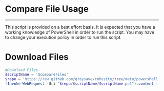 # Compare File Usage
---
This script is provided on a best effort basis.  It is expected that you have a working knowledge of PowerShell in order to run the script.  You may have to change  your execution policy in order to run this script.

# Download Files

```powershell
#Download Files
$scriptName = '$compareFiles'
$repo = 'https://raw.github.com/greysave/cohesity/tree/main/powershell'
(Invoke-WebRequest -Uri "$repo/$scriptName/$scriptName.ps1").content | Out-File "$scriptName.ps1";  (Get-Content "$scriptName.ps1") | Set-Content "$scriptName.ps1"
```